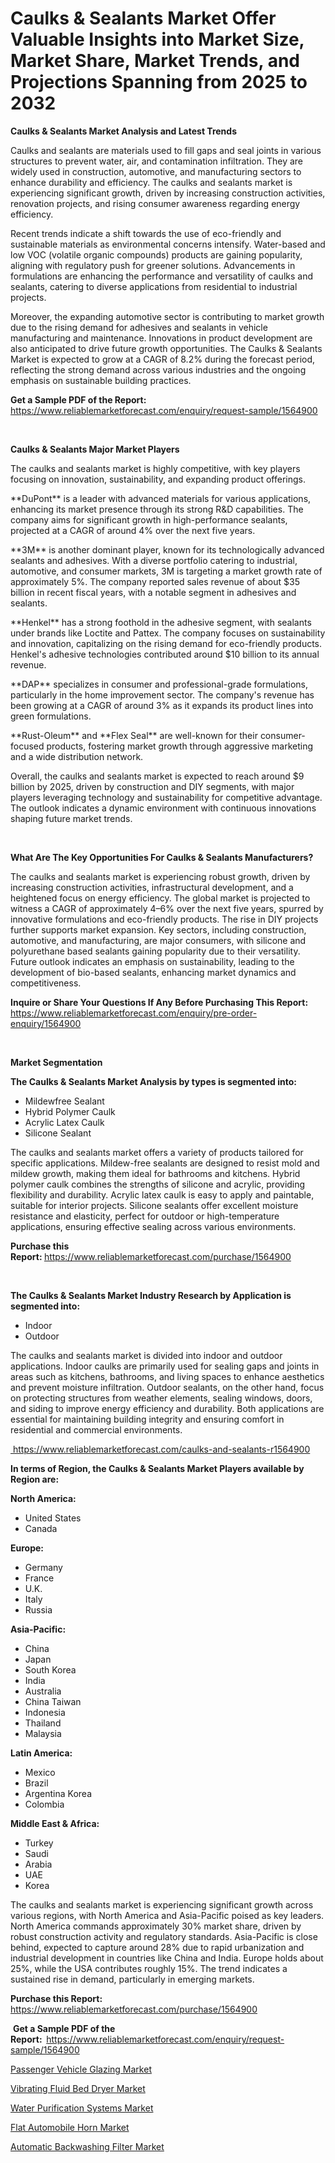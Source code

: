 <p><h1>Caulks & Sealants Market Offer Valuable Insights into Market Size, Market Share, Market Trends, and Projections Spanning from 2025 to 2032</h1></p><p><strong>Caulks & Sealants Market Analysis and Latest Trends</strong></p>
<p><p>Caulks and sealants are materials used to fill gaps and seal joints in various structures to prevent water, air, and contamination infiltration. They are widely used in construction, automotive, and manufacturing sectors to enhance durability and efficiency. The caulks and sealants market is experiencing significant growth, driven by increasing construction activities, renovation projects, and rising consumer awareness regarding energy efficiency.</p><p>Recent trends indicate a shift towards the use of eco-friendly and sustainable materials as environmental concerns intensify. Water-based and low VOC (volatile organic compounds) products are gaining popularity, aligning with regulatory push for greener solutions. Advancements in formulations are enhancing the performance and versatility of caulks and sealants, catering to diverse applications from residential to industrial projects.</p><p>Moreover, the expanding automotive sector is contributing to market growth due to the rising demand for adhesives and sealants in vehicle manufacturing and maintenance. Innovations in product development are also anticipated to drive future growth opportunities. The Caulks & Sealants Market is expected to grow at a CAGR of 8.2% during the forecast period, reflecting the strong demand across various industries and the ongoing emphasis on sustainable building practices.</p></p>
<p><strong>Get a Sample PDF of the Report:&nbsp;</strong> <a href="https://www.reliablemarketforecast.com/enquiry/request-sample/1564900?utm_campaign=1834&utm_medium=2&utm_source=Github&utm_content=ia&utm_term=30012025&utm_id=caulks-sealants">https://www.reliablemarketforecast.com/enquiry/request-sample/1564900</a></p>
<p>&nbsp;</p>
<p><strong>Caulks & Sealants Major Market Players</strong></p>
<p><p>The caulks and sealants market is highly competitive, with key players focusing on innovation, sustainability, and expanding product offerings. </p><p>**DuPont** is a leader with advanced materials for various applications, enhancing its market presence through its strong R&D capabilities. The company aims for significant growth in high-performance sealants, projected at a CAGR of around 4% over the next five years. </p><p>**3M** is another dominant player, known for its technologically advanced sealants and adhesives. With a diverse portfolio catering to industrial, automotive, and consumer markets, 3M is targeting a market growth rate of approximately 5%. The company reported sales revenue of about $35 billion in recent fiscal years, with a notable segment in adhesives and sealants.</p><p>**Henkel** has a strong foothold in the adhesive segment, with sealants under brands like Loctite and Pattex. The company focuses on sustainability and innovation, capitalizing on the rising demand for eco-friendly products. Henkel's adhesive technologies contributed around $10 billion to its annual revenue.</p><p>**DAP** specializes in consumer and professional-grade formulations, particularly in the home improvement sector. The company's revenue has been growing at a CAGR of around 3% as it expands its product lines into green formulations. </p><p>**Rust-Oleum** and **Flex Seal** are well-known for their consumer-focused products, fostering market growth through aggressive marketing and a wide distribution network.</p><p>Overall, the caulks and sealants market is expected to reach around $9 billion by 2025, driven by construction and DIY segments, with major players leveraging technology and sustainability for competitive advantage. The outlook indicates a dynamic environment with continuous innovations shaping future market trends.</p></p>
<p>&nbsp;</p>
<p><strong>What Are The Key Opportunities For Caulks & Sealants Manufacturers?</strong></p>
<p><p>The caulks and sealants market is experiencing robust growth, driven by increasing construction activities, infrastructural development, and a heightened focus on energy efficiency. The global market is projected to witness a CAGR of approximately 4–6% over the next five years, spurred by innovative formulations and eco-friendly products. The rise in DIY projects further supports market expansion. Key sectors, including construction, automotive, and manufacturing, are major consumers, with silicone and polyurethane based sealants gaining popularity due to their versatility. Future outlook indicates an emphasis on sustainability, leading to the development of bio-based sealants, enhancing market dynamics and competitiveness.</p></p>
<p><strong>Inquire or Share Your Questions If Any Before Purchasing This Report:</strong> <a href="https://www.reliablemarketforecast.com/enquiry/pre-order-enquiry/1564900?utm_campaign=1834&utm_medium=2&utm_source=Github&utm_content=ia&utm_term=30012025&utm_id=caulks-sealants">https://www.reliablemarketforecast.com/enquiry/pre-order-enquiry/1564900</a></p>
<p>&nbsp;</p>
<p><strong>Market Segmentation</strong></p>
<p><strong>The Caulks & Sealants Market Analysis by types is segmented into:</strong></p>
<p><ul><li>Mildewfree Sealant</li><li>Hybrid Polymer Caulk</li><li>Acrylic Latex Caulk</li><li>Silicone Sealant</li></ul></p>
<p><p>The caulks and sealants market offers a variety of products tailored for specific applications. Mildew-free sealants are designed to resist mold and mildew growth, making them ideal for bathrooms and kitchens. Hybrid polymer caulk combines the strengths of silicone and acrylic, providing flexibility and durability. Acrylic latex caulk is easy to apply and paintable, suitable for interior projects. Silicone sealants offer excellent moisture resistance and elasticity, perfect for outdoor or high-temperature applications, ensuring effective sealing across various environments.</p></p>
<p><strong>Purchase this Report:&nbsp;</strong><a href="https://www.reliablemarketforecast.com/purchase/1564900?utm_campaign=1834&utm_medium=2&utm_source=Github&utm_content=ia&utm_term=30012025&utm_id=caulks-sealants">https://www.reliablemarketforecast.com/purchase/1564900</a></p>
<p>&nbsp;</p>
<p><strong>The Caulks & Sealants Market Industry Research by Application is segmented into:</strong></p>
<p><ul><li>Indoor</li><li>Outdoor</li></ul></p>
<p><p>The caulks and sealants market is divided into indoor and outdoor applications. Indoor caulks are primarily used for sealing gaps and joints in areas such as kitchens, bathrooms, and living spaces to enhance aesthetics and prevent moisture infiltration. Outdoor sealants, on the other hand, focus on protecting structures from weather elements, sealing windows, doors, and siding to improve energy efficiency and durability. Both applications are essential for maintaining building integrity and ensuring comfort in residential and commercial environments.</p></p>
<p><a href="https://www.reliablemarketforecast.com/caulks-and-sealants-r1564900?utm_campaign=1834&utm_medium=2&utm_source=Github&utm_content=ia&utm_term=30012025&utm_id=caulks-sealants">&nbsp;https://www.reliablemarketforecast.com/caulks-and-sealants-r1564900</a></p>
<p><strong>In terms of Region, the Caulks & Sealants Market Players available by Region are:</strong></p>
<p>
    <p> <strong> North America: </strong>
        <ul>
            <li>United States</li>
            <li>Canada</li>
        </ul>
        </p> 
    <p> <strong> Europe: </strong>
        <ul>
            <li>Germany</li>
            <li>France</li>
            <li>U.K.</li>
            <li>Italy</li>
            <li>Russia</li>
        </ul>
        </p> 
    <p> <strong> Asia-Pacific: </strong>
        <ul>
            <li>China</li>
            <li>Japan</li>
            <li>South Korea</li>
            <li>India</li>
            <li>Australia</li>
            <li>China Taiwan</li>
            <li>Indonesia</li>
            <li>Thailand</li>
            <li>Malaysia</li>
        </ul>
        </p> 
    <p> <strong> Latin America: </strong>
        <ul>
            <li>Mexico</li>
            <li>Brazil</li>
            <li>Argentina Korea</li>
            <li>Colombia</li>
        </ul>
        </p> 
    <p> <strong> Middle East & Africa: </strong>
        <ul>
            <li>Turkey</li>
            <li>Saudi</li>
            <li>Arabia</li>
            <li>UAE</li>
            <li>Korea</li>
        </ul>
    </p>
    </p>
<p><p>The caulks and sealants market is experiencing significant growth across various regions, with North America and Asia-Pacific poised as key leaders. North America commands approximately 30% market share, driven by robust construction activity and regulatory standards. Asia-Pacific is close behind, expected to capture around 28% due to rapid urbanization and industrial development in countries like China and India. Europe holds about 25%, while the USA contributes roughly 15%. The trend indicates a sustained rise in demand, particularly in emerging markets.</p></p>
<p><strong>Purchase this Report: </strong><a href="https://www.reliablemarketforecast.com/purchase/1564900?utm_campaign=1834&utm_medium=2&utm_source=Github&utm_content=ia&utm_term=30012025&utm_id=caulks-sealants">https://www.reliablemarketforecast.com/purchase/1564900</a></p>
<p>&nbsp;<strong>Get a Sample PDF of the Report:&nbsp;&nbsp;</strong><a href="https://www.reliablemarketforecast.com/enquiry/request-sample/1564900?utm_campaign=1834&utm_medium=2&utm_source=Github&utm_content=ia&utm_term=30012025&utm_id=caulks-sealants">https://www.reliablemarketforecast.com/enquiry/request-sample/1564900</a></p>
<p><strong></strong></p>
<p><p><a href="https://github.com/mshiradeth/Market-Research-Report-List-1/blob/main/passenger-vehicle-glazing-market.md?utm_campaign=1834&utm_medium=2&utm_source=Github&utm_content=ia&utm_term=30012025&utm_id=caulks-sealants">Passenger Vehicle Glazing Market</a></p><p><a href="https://www.linkedin.com/pulse/forecasting-growth-vibrating-fluid-bed-dryer-market-2025-2032-iqtwf?utm_campaign=1834&utm_medium=2&utm_source=Github&utm_content=ia&utm_term=30012025&utm_id=caulks-sealants">Vibrating Fluid Bed Dryer Market</a></p><p><a href="https://www.linkedin.com/pulse/comprehensive-overview-water-purification-systems-market-2025-2032-sh52f?utm_campaign=1834&utm_medium=2&utm_source=Github&utm_content=ia&utm_term=30012025&utm_id=caulks-sealants">Water Purification Systems Market</a></p><p><a href="https://github.com/sadithsondah72/Market-Research-Report-List-1/blob/main/flat-automobile-horn-market.md?utm_campaign=1834&utm_medium=2&utm_source=Github&utm_content=ia&utm_term=30012025&utm_id=caulks-sealants">Flat Automobile Horn Market</a></p><p><a href="https://www.linkedin.com/pulse/automatic-backwashing-filter-market-strategic-insights-m2yme?utm_campaign=1834&utm_medium=2&utm_source=Github&utm_content=ia&utm_term=30012025&utm_id=caulks-sealants">Automatic Backwashing Filter Market</a></p></p>